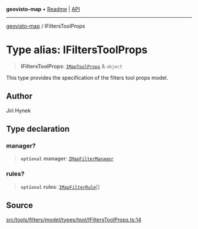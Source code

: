 **geovisto-map** • [Readme](../README.md) \| [API](../globals.md)

***

[geovisto-map](../README.md) / IFiltersToolProps

# Type alias: IFiltersToolProps

> **IFiltersToolProps**: [`IMapToolProps`](IMapToolProps.md) & `object`

This type provides the specification of the filters tool props model.

## Author

Jiri Hynek

## Type declaration

### manager?

> **`optional`** **manager**: [`IMapFilterManager`](../interfaces/IMapFilterManager.md)

### rules?

> **`optional`** **rules**: [`IMapFilterRule`](../interfaces/IMapFilterRule.md)[]

## Source

[src/tools/filters/model/types/tool/IFiltersToolProps.ts:14](https://github.com/geovisto/geovisto-map/blob/e22d774889dbc28cc1ec62933ecf6bab6690f172/src/tools/filters/model/types/tool/IFiltersToolProps.ts#L14)

